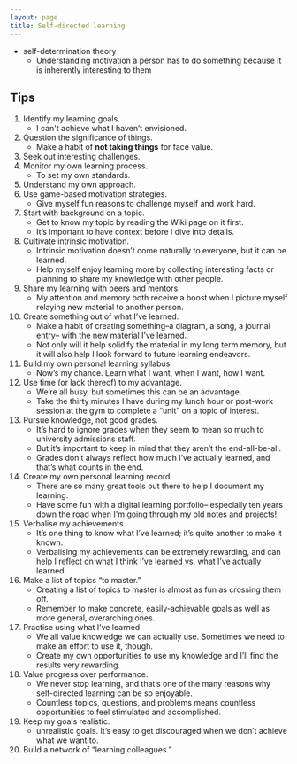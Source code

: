 ```yaml
---
layout: page
title: Self-directed learning
---
```


* self-determination theory
    * Understanding motivation a person has to do something because it is inherently interesting to them

## Tips

1. Identify my learning goals.
    * I can't achieve what I haven’t envisioned.
2. Question the significance of things.
    * Make a habit of **not taking things** for face value.
3. Seek out interesting challenges.
4. Monitor my own learning process.
    * To set my own standards.
5. Understand my own approach.
6. Use game-based motivation strategies.
    * Give myself fun reasons to challenge myself and work hard.
7. Start with background on a topic.
    * Get to know my topic by reading the Wiki page on it first.
    * It’s important to have context before I dive into details.
8. Cultivate intrinsic motivation.
    * Intrinsic motivation doesn’t come naturally to everyone, but it can be learned.
    * Help myself enjoy learning more by collecting interesting facts or planning to share my knowledge with other people.
9. Share my learning with peers and mentors.
    * My attention and memory both receive a boost when I picture myself relaying new material to another person.
10. Create something out of what I’ve learned.
    * Make a habit of creating something–a diagram, a song, a journal entry– with the new material I’ve learned.
    * Not only will it help solidify the material in my long term memory, but it will also help I look forward to future learning endeavors.
11. Build my own personal learning syllabus.
    * Now’s my chance. Learn what I want, when I want, how I want.
12. Use time (or lack thereof) to my advantage.
    * We’re all busy, but sometimes this can be an advantage.
    * Take the thirty minutes I have during my lunch hour or post-work session at the gym to complete a “unit” on a topic of interest.
13. Pursue knowledge, not good grades.
    * It’s hard to ignore grades when they seem to mean so much to university admissions staff.
    * But it’s important to keep in mind that they aren’t the end-all-be-all.
    * Grades don’t always reflect how much I’ve actually learned, and that’s what counts in the end.
14. Create my own personal learning record.
    * There are so many great tools out there to help I document my learning.
    * Have some fun with a digital learning portfolio– especially ten years down the road when I'm going through my old notes and projects!
15. Verbalise my achievements.
    * It’s one thing to know what I’ve learned; it’s quite another to make it known.
    * Verbalising my achievements can be extremely rewarding, and can help I reflect on what I think I’ve learned vs. what I’ve actually learned.
16. Make a list of topics “to master.”
    * Creating a list of topics to master is almost as fun as crossing them off.
    * Remember to make concrete, easily-achievable goals as well as more general, overarching ones.
17. Practise using what I’ve learned.
    * We all value knowledge we can actually use. Sometimes we need to make an effort to use it, though.
    * Create my own opportunities to use my knowledge and I’ll find the results very rewarding.
18. Value progress over performance.
    * We never stop learning, and that’s one of the many reasons why self-directed learning can be so enjoyable.
    * Countless topics, questions, and problems means countless opportunities to feel stimulated and accomplished.
19. Keep my goals realistic.
    * unrealistic goals. It’s easy to get discouraged when we don’t achieve what we want to.
20. Build a network of “learning colleagues.”

